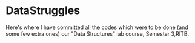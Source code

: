 # DataStruggles
Here's where I have committed all the codes which were to be done (and some few extra ones) our "Data Structures" lab course, Semester 3,RITB.  
